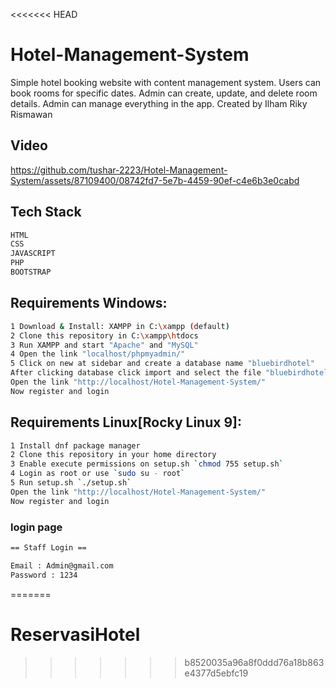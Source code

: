 <<<<<<< HEAD
# Hotel-Management-System

Simple hotel booking website with content management system. Users can book rooms for specific dates. Admin can create, update, and delete room details. Admin can manage everything in the app. Created by Ilham Riky Rismawan

## Video
<!--<a href="https://www.youtube.com/watch?v=rKwBxxVXWkM">click here..</a>-->
https://github.com/tushar-2223/Hotel-Management-System/assets/87109400/08742fd7-5e7b-4459-90ef-c4e6b3e0cabd

## Tech Stack 

```sh
HTML
CSS
JAVASCRIPT
PHP
BOOTSTRAP 
```

## Requirements Windows:

```sh
1 Download & Install: XAMPP in C:\xampp (default)
2 Clone this repository in C:\xampp\htdocs
3 Run XAMPP and start "Apache" and "MySQL"
4 Open the link "localhost/phpmyadmin/"
5 Click on new at sidebar and create a database name "bluebirdhotel"
After clicking database click import and select the file "bluebirdhotel.sql"
Open the link "http://localhost/Hotel-Management-System/"
Now register and login
```

## Requirements Linux[Rocky Linux 9]:

```sh
1 Install dnf package manager
2 Clone this repository in your home directory
3 Enable execute permissions on setup.sh `chmod 755 setup.sh`
4 Login as root or use `sudo su - root`
5 Run setup.sh `./setup.sh`
Open the link "http://localhost/Hotel-Management-System/"
Now register and login
```


### login page

```sh
== Staff Login ==

Email : Admin@gmail.com
Password : 1234
```
=======
# ReservasiHotel
>>>>>>> b8520035a96a8f0ddd76a18b863e4377d5ebfc19
